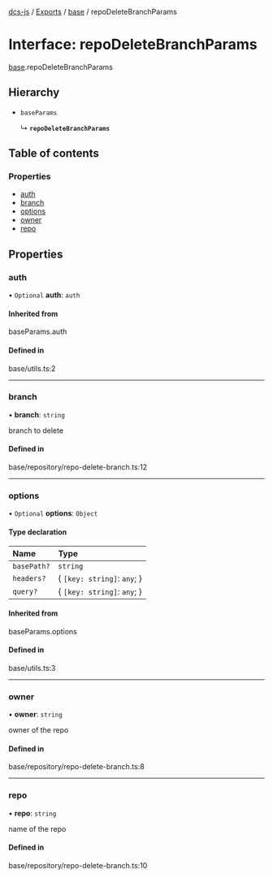 [dcs-js](../README.md) / [Exports](../modules.md) / [base](../modules/base.md) / repoDeleteBranchParams

# Interface: repoDeleteBranchParams

[base](../modules/base.md).repoDeleteBranchParams

## Hierarchy

- `baseParams`

  ↳ **`repoDeleteBranchParams`**

## Table of contents

### Properties

- [auth](base.repoDeleteBranchParams.md#auth)
- [branch](base.repoDeleteBranchParams.md#branch)
- [options](base.repoDeleteBranchParams.md#options)
- [owner](base.repoDeleteBranchParams.md#owner)
- [repo](base.repoDeleteBranchParams.md#repo)

## Properties

### <a id="auth" name="auth"></a> auth

• `Optional` **auth**: `auth`

#### Inherited from

baseParams.auth

#### Defined in

base/utils.ts:2

___

### <a id="branch" name="branch"></a> branch

• **branch**: `string`

branch to delete

#### Defined in

base/repository/repo-delete-branch.ts:12

___

### <a id="options" name="options"></a> options

• `Optional` **options**: `Object`

#### Type declaration

| Name | Type |
| :------ | :------ |
| `basePath?` | `string` |
| `headers?` | { `[key: string]`: `any`;  } |
| `query?` | { `[key: string]`: `any`;  } |

#### Inherited from

baseParams.options

#### Defined in

base/utils.ts:3

___

### <a id="owner" name="owner"></a> owner

• **owner**: `string`

owner of the repo

#### Defined in

base/repository/repo-delete-branch.ts:8

___

### <a id="repo" name="repo"></a> repo

• **repo**: `string`

name of the repo

#### Defined in

base/repository/repo-delete-branch.ts:10
